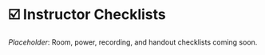 # ☑️ Instructor Checklists

_Placeholder_: Room, power, recording, and handout checklists coming soon.
